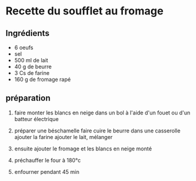 # Recette du soufflet au fromage

## Ingrédients

* 6 oeufs
* sel
* 500 ml de lait
* 40 g de beurre
* 3 Cs de farine
* 160 g de fromage rapé

## préparation
1. faire monter les blancs en neige dans un bol à l'aide d'un fouet ou d'un batteur électrique
2. préparer une béschamelle
  faire cuire le beurre dans une casserolle
  ajouter la farine
  ajouter le lait, mélanger
  
3. ensuite ajouter le fromage et les blancs en neige monté
  
4. préchauffer le four à 180°c
  
5. enfourner pendant 45 min
  
  
